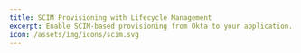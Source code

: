 ```yaml
---
title: SCIM Provisioning with Lifecycle Management
excerpt: Enable SCIM-based provisioning from Okta to your application.
icon: /assets/img/icons/scim.svg
---
```


